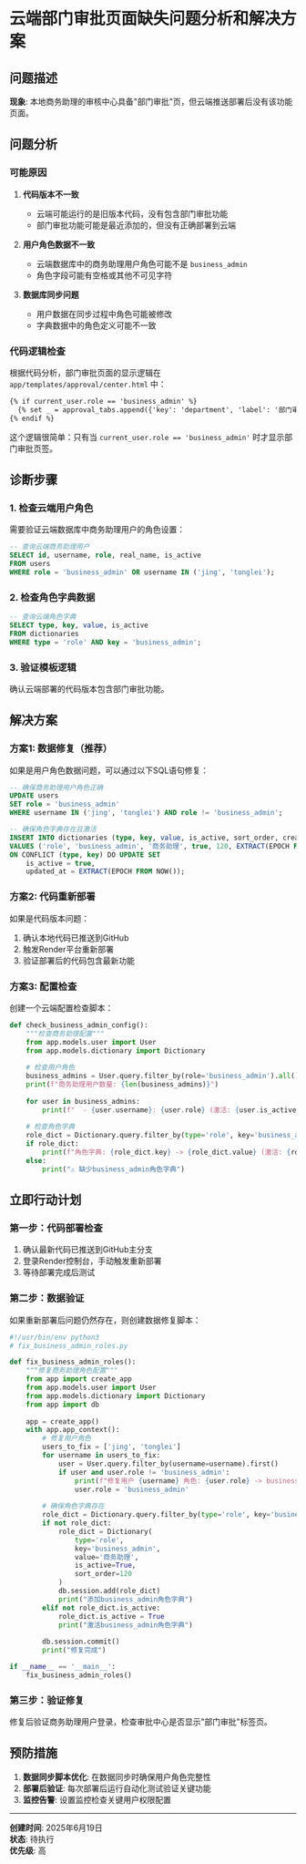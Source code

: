 # 云端部门审批页面缺失问题分析和解决方案

## 问题描述

**现象**: 本地商务助理的审核中心具备"部门审批"页，但云端推送部署后没有该功能页面。

## 问题分析

### 可能原因

1. **代码版本不一致**
   - 云端可能运行的是旧版本代码，没有包含部门审批功能
   - 部门审批功能可能是最近添加的，但没有正确部署到云端

2. **用户角色数据不一致**
   - 云端数据库中的商务助理用户角色可能不是 `business_admin`
   - 角色字段可能有空格或其他不可见字符

3. **数据库同步问题**
   - 用户数据在同步过程中角色可能被修改
   - 字典数据中的角色定义可能不一致

### 代码逻辑检查

根据代码分析，部门审批页面的显示逻辑在 `app/templates/approval/center.html` 中：

```html
{% if current_user.role == 'business_admin' %}
  {% set _ = approval_tabs.append({'key': 'department', 'label': '部门审批', 'icon': 'fas fa-building'}) %}
{% endif %}
```

这个逻辑很简单：只有当 `current_user.role == 'business_admin'` 时才显示部门审批页签。

## 诊断步骤

### 1. 检查云端用户角色

需要验证云端数据库中商务助理用户的角色设置：

```sql
-- 查询云端商务助理用户
SELECT id, username, role, real_name, is_active 
FROM users 
WHERE role = 'business_admin' OR username IN ('jing', 'tonglei');
```

### 2. 检查角色字典数据

```sql
-- 查询云端角色字典
SELECT type, key, value, is_active 
FROM dictionaries 
WHERE type = 'role' AND key = 'business_admin';
```

### 3. 验证模板逻辑

确认云端部署的代码版本包含部门审批功能。

## 解决方案

### 方案1: 数据修复（推荐）

如果是用户角色数据问题，可以通过以下SQL语句修复：

```sql
-- 确保商务助理用户角色正确
UPDATE users 
SET role = 'business_admin' 
WHERE username IN ('jing', 'tonglei') AND role != 'business_admin';

-- 确保角色字典存在且激活
INSERT INTO dictionaries (type, key, value, is_active, sort_order, created_at, updated_at)
VALUES ('role', 'business_admin', '商务助理', true, 120, EXTRACT(EPOCH FROM NOW()), EXTRACT(EPOCH FROM NOW()))
ON CONFLICT (type, key) DO UPDATE SET
    is_active = true,
    updated_at = EXTRACT(EPOCH FROM NOW());
```

### 方案2: 代码重新部署

如果是代码版本问题：

1. 确认本地代码已推送到GitHub
2. 触发Render平台重新部署
3. 验证部署后的代码包含最新功能

### 方案3: 配置检查

创建一个云端配置检查脚本：

```python
def check_business_admin_config():
    """检查商务助理配置"""
    from app.models.user import User
    from app.models.dictionary import Dictionary
    
    # 检查用户角色
    business_admins = User.query.filter_by(role='business_admin').all()
    print(f"商务助理用户数量: {len(business_admins)}")
    
    for user in business_admins:
        print(f"  - {user.username}: {user.role} (激活: {user.is_active})")
    
    # 检查角色字典
    role_dict = Dictionary.query.filter_by(type='role', key='business_admin').first()
    if role_dict:
        print(f"角色字典: {role_dict.key} -> {role_dict.value} (激活: {role_dict.is_active})")
    else:
        print("⚠️ 缺少business_admin角色字典")
```

## 立即行动计划

### 第一步：代码部署检查
1. 确认最新代码已推送到GitHub主分支
2. 登录Render控制台，手动触发重新部署
3. 等待部署完成后测试

### 第二步：数据验证
如果重新部署后问题仍然存在，则创建数据修复脚本：

```python
#!/usr/bin/env python3
# fix_business_admin_roles.py

def fix_business_admin_roles():
    """修复商务助理角色配置"""
    from app import create_app
    from app.models.user import User
    from app.models.dictionary import Dictionary
    from app import db
    
    app = create_app()
    with app.app_context():
        # 修复用户角色
        users_to_fix = ['jing', 'tonglei']
        for username in users_to_fix:
            user = User.query.filter_by(username=username).first()
            if user and user.role != 'business_admin':
                print(f"修复用户 {username} 角色: {user.role} -> business_admin")
                user.role = 'business_admin'
        
        # 确保角色字典存在
        role_dict = Dictionary.query.filter_by(type='role', key='business_admin').first()
        if not role_dict:
            role_dict = Dictionary(
                type='role',
                key='business_admin',
                value='商务助理',
                is_active=True,
                sort_order=120
            )
            db.session.add(role_dict)
            print("添加business_admin角色字典")
        elif not role_dict.is_active:
            role_dict.is_active = True
            print("激活business_admin角色字典")
        
        db.session.commit()
        print("修复完成")

if __name__ == '__main__':
    fix_business_admin_roles()
```

### 第三步：验证修复

修复后验证商务助理用户登录，检查审批中心是否显示"部门审批"标签页。

## 预防措施

1. **数据同步脚本优化**: 在数据同步时确保用户角色完整性
2. **部署后验证**: 每次部署后运行自动化测试验证关键功能
3. **监控告警**: 设置监控检查关键用户权限配置

---

**创建时间**: 2025年6月19日  
**状态**: 待执行  
**优先级**: 高 